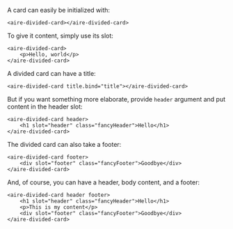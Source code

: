 A card can easily be initialized with:
```
<aire-divided-card></aire-divided-card>
```

To give it content, simply use its slot:
```
<aire-divided-card>
    <p>Hello, world</p>
</aire-divided-card>
```

A divided card can have a title:
```
<aire-divided-card title.bind="title"></aire-divided-card>
```

But if you want something more elaborate, provide `header` argument and put content in the header slot:
```
<aire-divided-card header>
    <h1 slot="header" class="fancyHeader">Hello</h1>
</aire-divided-card>
```

The divided card can also take a footer:
```
<aire-divided-card footer>
    <div slot="footer" class="fancyFooter">Goodbye</div>
</aire-divided-card>
```

And, of course, you can have a header, body content, and a footer:
```
<aire-divided-card header footer>
    <h1 slot="header" class="fancyHeader">Hello</h1>
    <p>This is my content</p>
    <div slot="footer" class="fancyFooter">Goodbye</div>
</aire-divided-card>
```